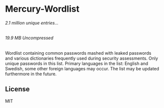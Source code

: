 # Mercury-Wordlist
###### 2.1 million unique entries...
###### 19.9 MB Uncompressed
Wordlist containing common passwords mashed with leaked passwords and various dictionaries frequently used during security assessments. Only unique passwords in this list. Primary languages in the list: English and Swedish, some other foreign languages may occur. The list may be updated furthermore in the future.

## License
MIT
